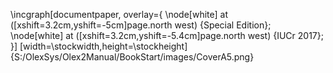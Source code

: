 \incgraph[documentpaper,
  overlay={
  \node[white] at  ([xshift=3.2cm,yshift=-5cm]page.north west) {Special Edition};
  \node[white] at  ([xshift=3.2cm,yshift=-5.4cm]page.north west) {IUCr 2017};
  }]
[width=\stockwidth,height=\stockheight]{S:/OlexSys/Olex2Manual/BookStart/images/CoverA5.png}
